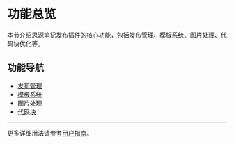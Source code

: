 # 功能总览

本节介绍思源笔记发布插件的核心功能，包括发布管理、模板系统、图片处理、代码块优化等。

## 功能导航

- [发布管理](/features/publishing)
- [模板系统](/features/templates)
- [图片处理](/features/images)
- [代码块](/features/code-blocks)

---

更多详细用法请参考[用户指南](/guide/)。 